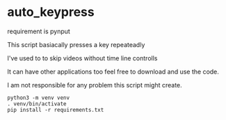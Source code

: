 # auto_keypress
requirement is pynput

This script basiacally presses a key repeateadly 

I've used to to skip videos without time line controlls

It can have other applications too feel free to download and use the code.

I am not responsible for any problem this script might create.
``` 
python3 -m venv venv
. venv/bin/activate
pip install -r requirements.txt

```